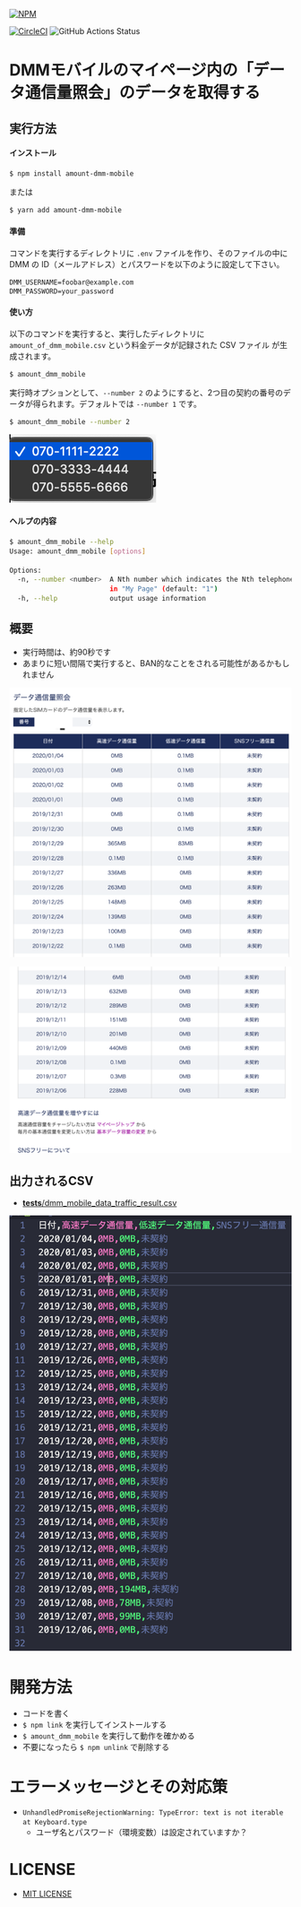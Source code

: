 [![NPM](https://nodei.co/npm/amount-dmm-mobile.png)](https://nodei.co/npm/amount-dmm-mobile/)

[![CircleCI](https://circleci.com/gh/corselia/amount-of-your-dmm-mobile-traffic.svg?style=svg)](https://circleci.com/gh/corselia/amount-of-your-dmm-mobile-traffic) ![GitHub Actions Status](https://github.com/corselia/amount-of-your-dmm-mobile-traffic/workflows/Amount%20of%20Your%20DMM%20mobile%20Traffic/badge.svg)

# DMMモバイルのマイページ内の「データ通信量照会」のデータを取得する

## 実行方法

#### インストール

```bash
$ npm install amount-dmm-mobile
```

または

```bash
$ yarn add amount-dmm-mobile
```

#### 準備
コマンドを実行するディレクトリに `.env` ファイルを作り、そのファイルの中に DMM の ID（メールアドレス）とパスワードを以下のように設定して下さい。

```
DMM_USERNAME=foobar@example.com
DMM_PASSWORD=your_password
```

#### 使い方
以下のコマンドを実行すると、実行したディレクトリに `amount_of_dmm_mobile.csv` という料金データが記録された CSV ファイル が生成されます。

```bash
$ amount_dmm_mobile
```

実行時オプションとして、`--number 2` のようにすると、2つ目の契約の番号のデータが得られます。デフォルトでは `--number 1` です。

```bash
$ amount_dmm_mobile --number 2
```

![複数電話番号選択](docs/dmm_mobile_telephone_numbers.png "複数電話番号選択")

#### ヘルプの内容
```bash
$ amount_dmm_mobile --help
Usage: amount_dmm_mobile [options]

Options:
  -n, --number <number>  A Nth number which indicates the Nth telephone number
                         in "My Page" (default: "1")
  -h, --help             output usage information
```

## 概要
- 実行時間は、約90秒です
- あまりに短い間隔で実行すると、BAN的なことをされる可能性があるかもしれません

![データ通信量照会_01](docs/dmm_mobile_data_traffic_info_table_01.png "データ通信量照会_01")

![データ通信量照会_02](docs/dmm_mobile_data_traffic_info_table_02.png "データ通信量照会_02")

## 出力されるCSV
- [__tests__/dmm_mobile_data_traffic_result.csv](__tests__/dmm_mobile_data_traffic_result.csv)

![出力されるCSV](docs/dmm_mobile_data_traffic_csv.png "出力されるCSV")

# 開発方法
- コードを書く
- `$ npm link` を実行してインストールする
- `$ amount_dmm_mobile` を実行して動作を確かめる
- 不要になったら `$ npm unlink` で削除する

# エラーメッセージとその対応策
- `UnhandledPromiseRejectionWarning: TypeError: text is not iterable at Keyboard.type`
  - ユーザ名とパスワード（環境変数）は設定されていますか？

# LICENSE
- [MIT LICENSE](/LICENSE)
